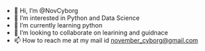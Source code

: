 - 👋 Hi, I’m @NovCyborg
- 👀 I’m interested in Python and Data Science
- 🌱 I’m currently learning python
- 💞️ I’m looking to collaborate on learining and guidnace
- 📫 How to reach me at my mail id november_cyborg@gmail.com

<!---
NovCyborg/NovCyborg is a ✨ special ✨ repository because its `README.md` (this file) appears on your GitHub profile.
You can click the Preview link to take a look at your changes.
--->
